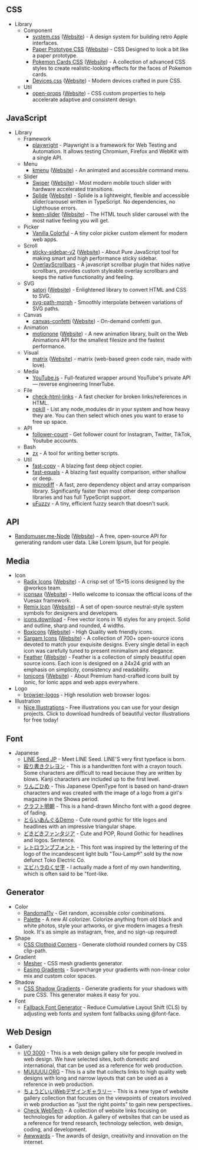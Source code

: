 ## CSS

- Library
  - Component
    - [system.css](https://github.com/sakofchit/system.css) ([Website](https://sakofchit.github.io/system.css/)) - A design system for building retro Apple interfaces.
    - [Paper Prototype CSS](https://gitlab.com/edent/paper-prototype-css) ([Website](https://edent.gitlab.io/paper-prototype-css/)) - CSS Designed to look a bit like a paper prototype.
    - [Pokemon Cards CSS](https://github.com/simeydotme/pokemon-cards-css) ([Website](https://poke-holo.simey.me/)) - A collection of advanced CSS styles to create realistic-looking effects for the faces of Pokemon cards.
    - [Devices.css](https://github.com/picturepan2/devices.css) ([Website](https://devicescss.xyz/)) - Modern devices crafted in pure CSS.
  - Util
    - [open-props](https://github.com/argyleink/open-props) ([Website](https://open-props.style/)) - CSS custom properties to help accelerate adaptive and consistent design.


## JavaScript

- Library
  - Framework
    - [playwright](https://github.com/microsoft/playwright) - Playwright is a framework for Web Testing and Automation. It allows testing Chromium, Firefox and WebKit with a single API.
  - Menu
    - [kmenu](https://github.com/harshhhdev/kmenu) ([Website](https://kmenu.hxrsh.in/)) - An animated and accessible command menu.
  - Slider
    - [Swiper](https://github.com/nolimits4web/Swiper) ([Website](https://swiperjs.com/)) - Most modern mobile touch slider with hardware accelerated transitions.
    - [Splide](https://github.com/Splidejs/splide) ([Website](https://splidejs.com/)) - Splide is a lightweight, flexible and accessible slider/carousel written in TypeScript. No dependencies, no Lighthouse errors.
    - [keen-slider](https://github.com/rcbyr/keen-slider) ([Website](https://keen-slider.io/)) - The HTML touch slider carousel with the most native feeling you will get.
  - Picker
    - [Vanilla Colorful](https://github.com/web-padawan/vanilla-colorful) - A tiny color picker custom element for modern web apps.
  - Scroll
    - [sticky-sidebar-v2](https://github.com/blixhavn/sticky-sidebar-v2) ([Website](https://blixhavn.github.io/sticky-sidebar-v2/)) - About
Pure JavaScript tool for making smart and high performance sticky sidebar.
    - [OverlayScrollbars](https://github.com/KingSora/OverlayScrollbars) - A javascript scrollbar plugin that hides native scrollbars, provides custom styleable overlay scrollbars and keeps the native functionality and feeling.
  - SVG
    - [satori](https://github.com/vercel/satori) ([Website](https://og-playground.vercel.app/)) - Enlightened library to convert HTML and CSS to SVG.
    - [svg-path-morph](https://github.com/Minibrams/svg-path-morph) - Smoothly interpolate between variations of SVG paths.
  - Canvas
    - [canvas-confetti](https://github.com/catdad/canvas-confetti) ([Website](https://www.kirilv.com/canvas-confetti/)) - On-demand confetti gun.
  - Animation
    - [motionone](https://github.com/motiondivision/motionone) ([Website](https://motion.dev/)) - A new animation library, built on the Web Animations API for the smallest filesize and the fastest performance.
  - Visual
    - [matrix](https://github.com/Rezmason/matrix) ([Website](https://rezmason.github.io/matrix/)) - matrix (web-based green code rain, made with love).
  - Media
    - [YouTube.js](https://github.com/LuanRT/YouTube.js) - Full-featured wrapper around YouTube's private API — reverse engineering InnerTube.
  - File
    - [check-html-links](https://github.com/modernweb-dev/rocket/tree/main/packages/check-html-links) - A fast checker for broken links/references in HTML.
    - [npkill](https://github.com/voidcosmos/npkill) - List any node_modules dir in your system and how heavy they are. You can then select which ones you want to erase to free up space.
  - API
    - [follower-count](https://github.com/egoist/follower-count) - Get follower count for Instagram, Twitter, TikTok, Youtube accounts.
  - Bash
    - [zx](https://github.com/google/zx) - A tool for writing better scripts.
  - Util
    - [fast-copy](https://github.com/planttheidea/fast-copy) - A blazing fast deep object copier.
    - [fast-equals](https://github.com/planttheidea/fast-equals) - A blazing fast equality comparison, either shallow or deep.
    - [microdiff](https://github.com/AsyncBanana/microdiff) - A fast, zero dependency object and array comparison library. Significantly faster than most other deep comparison libraries and has full TypeScript support.
    - [uFuzzy](https://github.com/leeoniya/uFuzzy) - A tiny, efficient fuzzy search that doesn't suck.


## API

- [Randomuser.me-Node](https://github.com/RandomAPI/Randomuser.me-Node) ([Website](https://randomuser.me/)) - A free, open-source API for generating random user data. Like Lorem Ipsum, but for people.


## Media

- Icon
  - [Radix Icons](https://github.com/radix-ui/icons) ([Website](https://icons.radix-ui.com/)) - A crisp set of 15×15 icons designed by the @workos team.
  - [iconsax](https://github.com/lusaxweb/iconsax) ([Website](https://iconsax.io/)) - Hello welcome to iconsax
the official icons of the
Vuesax framework.
  - [Remix Icon](https://github.com/Remix-Design/remixicon) ([Website](https://remixicon.com/)) - A set of open-source neutral-style system symbols for designers and developers.
  - [icons.download](https://icons.download/) - Free vector icons in 16 styles for any project. Solid and outline, sharp and rounded, 4 widths.
  - [Boxicons](https://github.com/atisawd/boxicons) ([Website](https://boxicons.com/)) - High Quality web friendly icons.
  - [Sargam Icons](https://github.com/planetabhi/sargam-icons) ([Website](https://sargamicons.com/)) - A collection of 700+ open-source icons devoted to match your exquisite designs. Every single detail in each icon was carefully tuned to present minimalism and elegance.
  - [Feather](https://github.com/feathericons/feather) ([Website](https://feathericons.com/)) - Feather is a collection of simply beautiful open source icons. Each icon is designed on a 24x24 grid with an emphasis on simplicity, consistency and readability.
  - [Ionicons](https://github.com/ionic-team/ionicons) ([Website](https://ionic.io/ionicons)) - About
Premium hand-crafted icons built by Ionic, for Ionic apps and web apps everywhere.
- Logo
  - [browser-logos](https://github.com/alrra/browser-logos) - High resolution web browser logos.
- Illustration
  - [Nice Illustrations](https://niceillustrations.com/free-illustrations/) - Free illustrations you can use for your design projects. Click to download hundreds of beautiful vector illustrations for free today!


## Font

- Japanese
  - [LINE Seed JP](https://seed.line.me/index_jp.html) - Meet LINE Seed. LINE'S very first typeface is born.
  - [殴り書きクレヨン](http://font.sumomo.ne.jp/font_2.html) - This is a handwritten font with a crayon touch. Some characters are difficult to read because they are written by blows.
Kanji characters are included up to the first level.
  - [りんごひめ](https://booth.pm/ja/items/4275601) - This Japanese OpenType font is based on hand-drawn characters and was created with the image of a logo from a girl's magazine in the Showa period.
  - [クラフト明朝](https://booth.pm/ja/items/3308018) - This is a hand-drawn Mincho font with a good degree of fading.
  - [とらいあんぐるDemo](https://www.flopdesign.com/syotai/triangle.html) - Cute round gothic for title logos and headlines with an impressive triangular shape.
  - [どきどきファンタジア](https://booth.pm/ja/items/4106184) - Cute and POP, Round Gothic for headlines and logos. Sentence.
  - [レトロランプフォント](https://booth.pm/ja/items/3592632) - This font was inspired by the lettering of the logo of the incandescent light bulb "Tou-Lamp®" sold by the now defunct Toko Electric Co.
  - [エビハラのくせ字](https://booth.pm/ja/items/3965615) - I actually made a font of my own handwriting, which is often said to be "font-like.


## Generator

- Color
  - [Randoma11y](https://randoma11y.com/) - Get random, accessible color combinations.
  - [Palette](https://palette.fm/) - A new AI colorizer. Colorize anything from old black and white photos, style your artworks, or give modern images a fresh look. It's as simple as instagram, free, and no sign-up required!
- Shape
  - [CSS Clothoid Corners](https://onotakehiko.dev/clothoid/) - Generate clothoid rounded corners by CSS clip-path.
- Gradient
  - [Mesher](https://csshero.org/mesher/) - CSS mesh gradients generator.
  - [Easing Gradients](https://larsenwork.com/easing-gradients/) - Supercharge your gradients with non-linear color mix and custom color spaces.
- Shadow
  - [CSS Shadow Gradients](https://alvarotrigo.com/shadow-gradients/) - Generate gradients for your shadows with pure CSS. This generator makes it easy for you.
- Font
  - [Fallback Font Generator](https://screenspan.net/fallback) - Reduce Cumulative Layout Shift (CLS) by adjusting web fonts and system font fallbacks using @font-face.


## Web Design

- Gallery
  - [I/O 3000](https://io3000.com/) - This is a web design gallery site for people involved in web design. We have selected sites, both domestic and international, that can be used as a reference for web production.
  - [MUUUUU.ORG](https://muuuuu.org/) - This is a site that collects links to high quality web designs with long and narrow layouts that can be used as a reference in web production.
  - [ちょうどいいWebデザインギャラリー](https://choooodoii.com/) - This is a new type of website gallery collection that focuses on the viewpoints of creators involved in web production as "just the right points" to gain new perspectives.
  - [Check WebTech](https://cwt.jp/) - A collection of website links focusing on technologies for adoption. A gallery of websites that can be used as a reference for trend research, technology selection, web design, coding, and development.
  - [Awwwards](https://www.awwwards.com/) - The awards of design, creativity and innovation on the internet.
